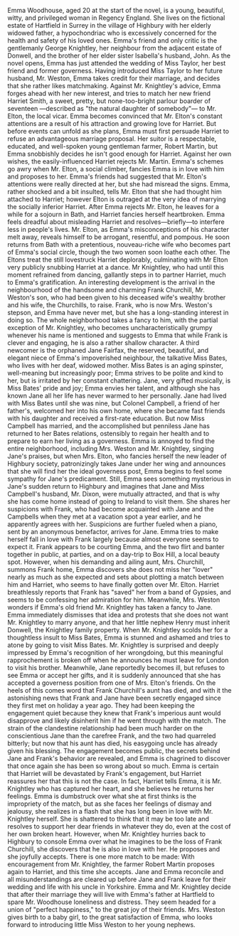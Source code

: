  Emma Woodhouse, aged 20 at the start of the novel, is a young, beautiful, witty, and privileged woman in Regency England. She lives on the fictional estate of Hartfield in Surrey in the village of Highbury with her elderly widowed father, a hypochondriac who is excessively concerned for the health and safety of his loved ones. Emma's friend and only critic is the gentlemanly George Knightley, her neighbour from the adjacent estate of Donwell, and the brother of her elder sister Isabella's husband, John. As the novel opens, Emma has just attended the wedding of Miss Taylor, her best friend and former governess. Having introduced Miss Taylor to her future husband, Mr. Weston, Emma takes credit for their marriage, and decides that she rather likes matchmaking. Against Mr. Knightley's advice, Emma forges ahead with her new interest, and tries to match her new friend Harriet Smith, a sweet, pretty, but none-too-bright parlour boarder of seventeen &mdash;described as "the natural daughter of somebody"&mdash; to Mr. Elton, the local vicar. Emma becomes convinced that Mr. Elton's constant attentions are a result of his attraction and growing love for Harriet. But before events can unfold as she plans, Emma must first persuade Harriet to refuse an advantageous marriage proposal. Her suitor is a respectable, educated, and well-spoken young gentleman farmer, Robert Martin, but Emma snobbishly decides he isn't good enough for Harriet. Against her own wishes, the easily-influenced Harriet rejects Mr. Martin. Emma's schemes go awry when Mr. Elton, a social climber, fancies Emma is in love with him and proposes to her. Emma's friends had suggested that Mr. Elton's attentions were really directed at her, but she had misread the signs. Emma, rather shocked and a bit insulted, tells Mr. Elton that she had thought him attached to Harriet; however Elton is outraged at the very idea of marrying the socially inferior Harriet. After Emma rejects Mr. Elton, he leaves for a while for a sojourn in Bath, and Harriet fancies herself heartbroken. Emma feels dreadful about misleading Harriet and resolves—briefly—to interfere less in people's lives. Mr. Elton, as Emma's misconceptions of his character melt away, reveals himself to be arrogant, resentful, and pompous. He soon returns from Bath with a pretentious, nouveau-riche wife who becomes part of Emma's social circle, though the two women soon loathe each other. The Eltons treat the still lovestruck Harriet deplorably, culminating with Mr Elton very publicly snubbing Harriet at a dance. Mr Knightley, who had until this moment refrained from dancing, gallantly steps in to partner Harriet, much to Emma's gratification. An interesting development is the arrival in the neighbourhood of the handsome and charming Frank Churchill, Mr. Weston's son, who had been given to his deceased wife's wealthy brother and his wife, the Churchills, to raise. Frank, who is now Mrs. Weston's stepson, and Emma have never met, but she has a long-standing interest in doing so. The whole neighborhood takes a fancy to him, with the partial exception of Mr. Knightley, who becomes uncharacteristically grumpy whenever his name is mentioned and suggests to Emma that while Frank is clever and engaging, he is also a rather shallow character. A third newcomer is the orphaned Jane Fairfax, the reserved, beautiful, and elegant niece of Emma's impoverished neighbour, the talkative Miss Bates, who lives with her deaf, widowed mother. Miss Bates is an aging spinster, well-meaning but increasingly poor; Emma strives to be polite and kind to her, but is irritated by her constant chattering. Jane, very gifted musically, is Miss Bates' pride and joy; Emma envies her talent, and although she has known Jane all her life has never warmed to her personally. Jane had lived with Miss Bates until she was nine, but Colonel Campbell, a friend of her father's, welcomed her into his own home, where she became fast friends with his daughter and received a first-rate education. But now Miss Campbell has married, and the accomplished but penniless Jane has returned to her Bates relations, ostensibly to regain her health and to prepare to earn her living as a governess. Emma is annoyed to find the entire neighborhood, including Mrs. Weston and Mr. Knightley, singing Jane's praises, but when Mrs. Elton, who fancies herself the new leader of Highbury society, patronizingly takes Jane under her wing and announces that she will find her the ideal governess post, Emma begins to feel some sympathy for Jane's predicament. Still, Emma sees something mysterious in Jane's sudden return to Highbury and imagines that Jane and Miss Campbell's husband, Mr. Dixon, were mutually attracted, and that is why she has come home instead of going to Ireland to visit them. She shares her suspicions with Frank, who had become acquainted with Jane and the Campbells when they met at a vacation spot a year earlier, and he apparently agrees with her. Suspicions are further fueled when a piano, sent by an anonymous benefactor, arrives for Jane. Emma tries to make herself fall in love with Frank largely because almost everyone seems to expect it. Frank appears to be courting Emma, and the two flirt and banter together in public, at parties, and on a day-trip to Box Hill, a local beauty spot. However, when his demanding and ailing aunt, Mrs. Churchill, summons Frank home, Emma discovers she does not miss her "lover" nearly as much as she expected and sets about plotting a match between him and Harriet, who seems to have finally gotten over Mr. Elton. Harriet breathlessly reports that Frank has "saved" her from a band of Gypsies, and seems to be confessing her admiration for him. Meanwhile, Mrs. Weston wonders if Emma's old friend Mr. Knightley has taken a fancy to Jane. Emma immediately dismisses that idea and protests that she does not want Mr. Knightley to marry anyone, and that her little nephew Henry must inherit Donwell, the Knightley family property. When Mr. Knightley scolds her for a thoughtless insult to Miss Bates, Emma is stunned and ashamed and tries to atone by going to visit Miss Bates. Mr. Knightley is surprised and deeply impressed by Emma's recognition of her wrongdoing, but this meaningful rapprochement is broken off when he announces he must leave for London to visit his brother. Meanwhile, Jane reportedly becomes ill, but refuses to see Emma or accept her gifts, and it is suddenly announced that she has accepted a governess position from one of Mrs. Elton's friends. On the heels of this comes word that Frank Churchill's aunt has died, and with it the astonishing news that Frank and Jane have been secretly engaged since they first met on holiday a year ago. They had been keeping the engagement quiet because they knew that Frank's imperious aunt would disapprove and likely disinherit him if he went through with the match. The strain of the clandestine relationship had been much harder on the conscientious Jane than the carefree Frank, and the two had quarreled bitterly; but now that his aunt has died, his easygoing uncle has already given his blessing. The engagement becomes public, the secrets behind Jane and Frank's behavior are revealed, and Emma is chagrined to discover that once again she has been so wrong about so much. Emma is certain that Harriet will be devastated by Frank's engagement, but Harriet reassures her that this is not the case. In fact, Harriet tells Emma, it is Mr. Knightley who has captured her heart, and she believes he returns her feelings. Emma is dumbstruck over what she at first thinks is the impropriety of the match, but as she faces her feelings of dismay and jealousy, she realizes in a flash that she has long been in love with Mr. Knightley herself. She is shattered to think that it may be too late and resolves to support her dear friends in whatever they do, even at the cost of her own broken heart. However, when Mr. Knightley hurries back to Highbury to console Emma over what he imagines to be the loss of Frank Churchill, she discovers that he is also in love with her. He proposes and she joyfully accepts. There is one more match to be made: With encouragement from Mr. Knightley, the farmer Robert Martin proposes again to Harriet, and this time she accepts. Jane and Emma reconcile and all misunderstandings are cleared up before Jane and Frank leave for their wedding and life with his uncle in Yorkshire. Emma and Mr. Knightley decide that after their marriage they will live with Emma's father at Hartfield to spare Mr. Woodhouse loneliness and distress. They seem headed for a union of "perfect happiness," to the great joy of their friends. Mrs. Weston gives birth to a baby girl, to the great satisfaction of Emma, who looks forward to introducing little Miss Weston to her young nephews.